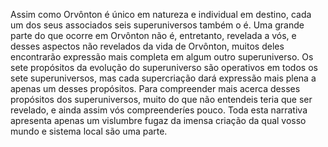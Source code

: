 ﻿Assim como Orvônton é único em natureza e individual em destino, cada um dos seus associados seis superuniversos também o é. Uma grande parte do que ocorre em Orvônton não é, entretanto, revelada a vós, e desses aspectos não revelados da vida de Orvônton, muitos deles encontrarão expressão mais completa em algum outro superuniverso. Os sete propósitos da evolução do superuniverso são operativos em todos os sete superuniversos, mas cada supercriação dará expressão mais plena a apenas um desses propósitos. Para compreender mais acerca desses propósitos dos superuniversos, muito do que não entendeis teria que ser revelado, e ainda assim vós compreenderíes pouco. Toda esta narrativa apresenta apenas um vislumbre fugaz da imensa criação da qual vosso mundo e sistema local são uma parte.